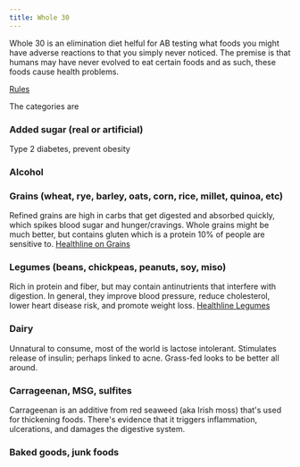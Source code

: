 ```yaml
---
title: Whole 30
---
```


Whole 30 is an elimination diet helful for AB testing what foods you might have adverse reactions to that you simply never noticed.
The premise is that humans may have never evolved to eat certain foods and as such, these foods cause health problems.

[Rules](https://whole30.com/whole30-program-rules/)

The categories are 

### Added sugar (real or artificial) 
Type 2 diabetes, prevent obesity

### Alcohol

### Grains (wheat, rye, barley, oats, corn, rice, millet, quinoa, etc)
Refined grains are high in carbs that get digested and absorbed quickly, which spikes blood sugar and hunger/cravings. Whole grains might be much better,
but contains gluten which is a protein 10% of people are sensitive to. [Healthline on Grains](https://www.healthline.com/nutrition/grains-good-or-bad#section9)

### Legumes (beans, chickpeas, peanuts, soy, miso)
Rich in protein and fiber, but may contain antinutrients that interfere with digestion. In general, they improve blood pressure, reduce cholesterol, lower heart
disease risk, and promote weight loss. [Healthline Legumes](https://www.healthline.com/nutrition/legumes-good-or-bad#bottom-line)

### Dairy
Unnatural to consume, most of the world is lactose intolerant. Stimulates release of insulin; perhaps linked to acne. Grass-fed looks to be better all around.

### Carrageenan, MSG, sulfites
Carrageenan is an additive from red seaweed (aka Irish moss) that's used for thickening foods. There's evidence that it triggers inflammation, ulcerations, and
damages the digestive system.

### Baked goods, junk foods
